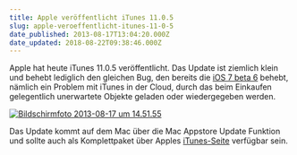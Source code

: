 ```yaml
---
title: Apple veröffentlicht iTunes 11.0.5
slug: apple-veroeffentlicht-itunes-11-0-5
date_published: 2013-08-17T13:04:20.000Z
date_updated: 2018-08-22T09:38:46.000Z
---
```


Apple hat heute iTunes 11.0.5 veröffentlicht. Das Update ist ziemlich klein und behebt lediglich den gleichen Bug, den bereits die [iOS 7 beta 6](__GHOST_URL__/apple-verteilt-ios-7-beta-6/) behebt, nämlich ein Problem mit iTunes in der Cloud, durch das beim Einkaufen gelegentlich unerwartete Objekte geladen oder wiedergegeben werden.

[![Bildschirmfoto 2013-08-17 um 14.51.55](//picdump.thafaker.de/2013/08/Bildschirmfoto-2013-08-17-um-14.51.55.png)](__GHOST_URL__/apple-veroeffentlicht-itunes-11-0-5/bildschirmfoto-2013-08-17-um-14-51-55/)

Das Update kommt auf dem Mac über die Mac Appstore Update Funktion und sollte auch als Komplettpaket über Apples [iTunes-Seite](http://www.apple.com/de/itunes/) verfügbar sein.
